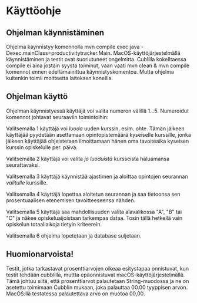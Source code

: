 # Käyttöohje

## Ohjelman käynnistäminen
Ohjelma käynnistyy komennolla mvn compile exec:java -Dexec.mainClass=productivitytracker.Main.
MacOS-käyttöjärjestelmällä käynnistäminen ja testit ovat suoriutuneet ongelmitta. Cublilla kokeiltaessa compile ei aina jostain syystä toiminut, vaan vaati mvn clean & mvn compile komennot ennen edellämainittua käynnistyskomentoa. Mutta ohjelma kuitenkin toimii moitteetta laitoksen koneilla.

## Ohjelman käyttö
Ohjelman käynnistyessä käyttäjä voi valita numeron välillä 1...5. Numeroidut komennot johtavat seuraaviin toimintoihin:

Valitsemalla 1 käyttäjä voi *luoda* uuden kurssin, esim. ohte. Tämän jälkeen käyttäjää pyydetään asettamaan opintopistemäärä kyseiselle kurssille, jonka jälkeen käyttäjää ohjeistetaan ilmoittamaan hänen oma tavoiteaika kyseisen kurssin opiskelulle per. päivä.

Valitsemalla 2 käyttäjä voi valita *jo luoduista* kursseista haluamansa seurattavaksi.

Valitsemalla 3 käyttäjä käynnistää ajastimen ja aloittaa opintojen seurannan *valitulle* kurssille.

Valitsemalla 4 käyttäjä lopettaa aloitetun seurannan ja saa tietoonsa sen prosentuaalisen etenemisen tavoitteeseensa nähden.

Valitsemalla 5 käyttäjä saa mahdollisuuden valita alavalikossa "A", "B" tai "C" ja näkee opiskeluaijoistaan tarkempaa dataa. Tosin tällä hetkellä vain opiskelun totaaliaikoja tietyin kriteerein.

Valitsemalla 6 ohjelma lopetetaan ja database suljetaan.

## Huomionarvoista!

Testit, jotka tarkastavat prosenttiarvojen oikeaa esitystapaa onnistuvat, kun testit tehdään cubblilla, muttta epäonnistuvat macOS-käyttöjärjestelmällä. Tämä johtuu siitä, että prosenttiarvot palautetaan String-muodossa ja ne on asetettu toimimaan Cubblin mukaan, joka palauttaa 00.00 tyyppisen arvon. MacOS:llä testatessa palautettava arvo on muotoa 00,00.
